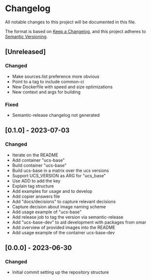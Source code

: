 # Changelog

All notable changes to this project will be documented in this file.

The format is based on [Keep a Changelog](https://keepachangelog.com/en/1.0.0/),
and this project adheres to [Semantic Versioning](https://semver.org/spec/v2.0.0.html).

## [Unreleased]

### Changed

- Make sources.list preference more obvious
- Point to a tag to include common-ci
- New Dockerfile with speed and size optimizations
- New context and args for building

### Fixed

- Semantic-release changelog not generated

## [0.1.0] - 2023-07-03

### Changed

- Iterate on the README
- Add container "ucs-base"
- Build container "ucs-base"
- Build ucs-base in a matrix over the ucs versions
- Support UCS_VERSION as ARG for "ucs_base"
- Use ADD to add the key
- Explain tag structure
- Add examples for usage and to develop
- Add copier answers file
- Add "docs/decisions" to capture relevant decisions
- Capture decision about image naming scheme
- Add usage example of "ucs-base"
- Add release job to tag the version via semantic-release
- Add "ucs-base-dev" to aid development with packages from omar
- Add overview of provided images into the README
- Add usage example of the container ucs-base-dev

## [0.0.0] - 2023-06-30

### Changed

- Initial commit setting up the repository structure

<!-- generated by git-cliff -->
